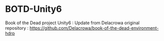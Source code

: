 # BOTD-Unity6
Book of the Dead project Unity6 : Update from Delacrowa original repository : https://github.com/Delacrowa/book-of-the-dead-environment-hdrp
